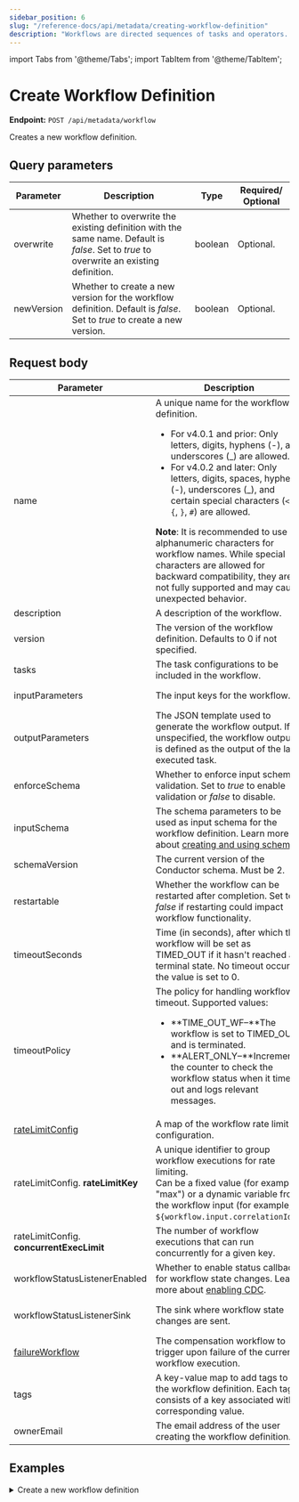 ```yaml
---
sidebar_position: 6
slug: "/reference-docs/api/metadata/creating-workflow-definition"
description: "Workflows are directed sequences of tasks and operators. This API is used to create workflow definitions in Orkes Conductor."
---
```


import Tabs from '@theme/Tabs';
import TabItem from '@theme/TabItem';

# Create Workflow Definition

**Endpoint:** `POST /api/metadata/workflow`

Creates a new workflow definition.

## Query parameters

| Parameter  | Description | Type | Required/ Optional |
| ---------- | ----------- | ---- | ----------------- |
| overwrite | Whether to overwrite the existing definition with the same name. Default is _false_. Set to _true_ to overwrite an existing definition. | boolean | Optional. | 
| newVersion | Whether to create a new version for the workflow definition. Default is _false_. Set to _true_ to create a new version. | boolean | Optional. | 

## Request body

| Parameter  | Description | Type | Required/ Optional |
| ---------- | ----------- | ---- | ----------------- |
| name | A unique name for the workflow definition.<ul><li>For v4.0.1 and prior: Only letters, digits, hyphens (-), and underscores (\_) are allowed.</li>   <li>For v4.0.2 and later: Only letters, digits, spaces, hyphens (-), underscores (\_), and certain special characters (`<`, `>`, `{`, `}`, `#`) are allowed.</li></ul> **Note**: It is recommended to use alphanumeric characters for workflow names. While special characters are allowed for backward compatibility, they are not fully supported and may cause unexpected behavior.| string | Required. | 
| description | A description of the workflow. | string | Optional. | 
| version | The version of the workflow definition. Defaults to 0 if not specified. | integer | Optional. |
| tasks | The task configurations to be included in the workflow.  | array of objects | Required. | 
| inputParameters | The input keys for the workflow. | array of strings | Optional. |
| outputParameters | The JSON template used to generate the workflow output. If unspecified, the workflow output is defined as the output of the last executed task. | object | Optional. | 
| enforceSchema | Whether to enforce input schema validation. Set to _true_ to enable validation or _false_ to disable. | boolean | Optional. | 
| inputSchema | The schema parameters to be used as input schema for the workflow definition. Learn more about [creating and using schemas](https://orkes.io/content/developer-guides/schema-validation). | object | Required if _enforceSchema_ is set to _true_. | 
| schemaVersion | The current version of the Conductor schema. Must be 2. | integer | Required. | 
| restartable | Whether the workflow can be restarted after completion. Set to _false_ if restarting could impact workflow functionality. | boolean | Optional. | 
| timeoutSeconds | Time (in seconds), after which the workflow will be set as TIMED_OUT if it hasn't reached a terminal state. No timeout occurs if the value is set to 0. | integer | Required. | 
| timeoutPolicy | The policy for handling workflow timeout. Supported values:<ul><li>**TIME_OUT_WF–**The workflow is set to TIMED_OUT and is terminated.</li><li>**ALERT_ONLY–**Increments the counter to check the workflow status when it times out and logs relevant messages.</li></ul> | string | Optional. | 
| [rateLimitConfig](https://orkes.io/content/error-handling#workflow-rate-limits) | A map of the workflow rate limit configuration. | object | Optional. | 
| rateLimitConfig. **rateLimitKey** | A unique identifier to group workflow executions for rate limiting.<br/>Can be a fixed value (for example, "max") or a dynamic variable from the workflow input (for example, `${workflow.input.correlationId}`). | string | Optional. | 
| rateLimitConfig. **concurrentExecLimit** | The number of workflow executions that can run concurrently for a given key. | integer | Optional. | 
| workflowStatusListenerEnabled | Whether to enable status callback for workflow state changes. Learn more about [enabling CDC](https://orkes.io/content/developer-guides/enabling-cdc-on-conductor-workflows). | boolean | Optional. | 
| workflowStatusListenerSink | The sink where workflow state changes are sent. | string | Required if _workflowStatusListener_ is set to _true_. | 
| [failureWorkflow](https://orkes.io/content/error-handling#workflow-compensation-flows) | The compensation workflow to trigger upon failure of the current workflow execution. | string | Optional. | 
| tags | A key-value map to add tags to the workflow definition. Each tag consists of a key associated with a corresponding value. | object | Optional. | 
| ownerEmail | The email address of the user creating the workflow definition. | string | Required. | 

## Examples

<details><summary>Create a new workflow definition</summary>

**Request**

```bash
curl -X 'POST' \
  'https://<YOUR_CLUSTER>/api/metadata/workflow?overwrite=false&newVersion=false' \
  -H 'accept: */*' \
  -H 'X-Authorization: <TOKEN>' \
  -H 'Content-Type: application/json' \
  -d '{
  "name": "api-test",
  "description": "Sample workflow created using API",
  "version": 1,
  "tasks": [
    {
      "name": "event",
      "taskReferenceName": "event_ref",
      "type": "EVENT",
      "sink": "sqs:internal_event_name",
      "inputParameters": {}
    }
  ],
  "inputParameters": [],
  "outputParameters": {},
  "schemaVersion": 2,
  "restartable": true,
  "workflowStatusListenerEnabled": false,
  "ownerEmail": "john.doe@acme.com",
  "timeoutPolicy": "ALERT_ONLY",
  "timeoutSeconds": 0
}'
```
**Response**

Returns 200 OK, indicating that the workflow definition has been created successfully.
</details>